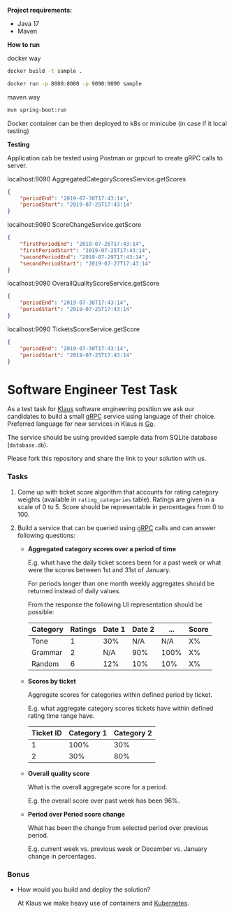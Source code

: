 **Project requirements:**

* Java 17
* Maven

**How to run**

docker way
```bash
docker build -t sample .

docker run -p 8080:8080 -p 9090:9090 sample
```
maven way
```bash
mvn spring-boot:run
```

Docker container can be then deployed to k8s or minicube (in case if it local testing)

**Testing**

Application cab be tested using Postman or grpcurl to create gRPC calls to server.


localhost:9090 AggregatedCategoryScoresService.getScores
```json
{
    "periodEnd": "2019-07-30T17:43:14",
    "periodStart": "2019-07-25T17:43:14"
}
```
localhost:9090 ScoreChangeService.getScore
```json
{
    "firstPeriodEnd": "2019-07-26T17:43:14",
    "firstPeriodStart": "2019-07-25T17:43:14",
    "secondPeriodEnd": "2019-07-29T17:43:14",
    "secondPeriodStart": "2019-07-27T17:43:14"
}
```
localhost:9090 OverallQualityScoreService.getScore
```json
{
    "periodEnd": "2019-07-30T17:43:14",
    "periodStart": "2019-07-25T17:43:14"
}
```
localhost:9090 TicketsScoreService.getScore
```json
{
    "periodEnd": "2019-07-30T17:43:14",
    "periodStart": "2019-07-25T17:43:14"
}
```





# Software Engineer Test Task

As a test task for [Klaus](https://www.klausapp.com) software engineering position we ask our candidates to build a small [gRPC](https://grpc.io) service using language of their choice. Preferred language for new services in Klaus is [Go](https://golang.org).

The service should be using provided sample data from SQLite database (`database.db`).

Please fork this repository and share the link to your solution with us.

### Tasks

1. Come up with ticket score algorithm that accounts for rating category weights (available in `rating_categories` table). Ratings are given in a scale of 0 to 5. Score should be representable in percentages from 0 to 100. 

2. Build a service that can be queried using [gRPC](https://grpc.io/docs/tutorials/basic/go/) calls and can answer following questions:

    * **Aggregated category scores over a period of time**
    
        E.g. what have the daily ticket scores been for a past week or what were the scores between 1st and 31st of January.

        For periods longer than one month weekly aggregates should be returned instead of daily values.

        From the response the following UI representation should be possible:

        | Category | Ratings | Date 1 | Date 2 | ... | Score |
        |----|----|----|----|----|----|
        | Tone | 1 | 30% | N/A | N/A | X% |
        | Grammar | 2 | N/A | 90% | 100% | X% |
        | Random | 6 | 12% | 10% | 10% | X% |

    * **Scores by ticket**

        Aggregate scores for categories within defined period by ticket.

        E.g. what aggregate category scores tickets have within defined rating time range have.

        | Ticket ID | Category 1 | Category 2 |
        |----|----|----|
        | 1   |  100%  |  30%  |
        | 2   |  30%  |  80%  |

    * **Overall quality score**

        What is the overall aggregate score for a period.

        E.g. the overall score over past week has been 96%.

    * **Period over Period score change**

        What has been the change from selected period over previous period.

        E.g. current week vs. previous week or December vs. January change in percentages.


### Bonus

* How would you build and deploy the solution?

    At Klaus we make heavy use of containers and [Kubernetes](https://kubernetes.io).
